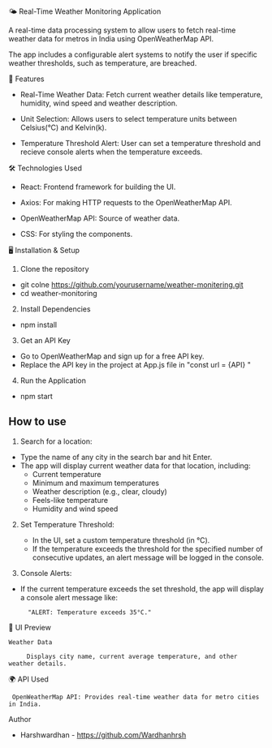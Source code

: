🌤️ Real-Time Weather Monitoring Application

A real-time data processing system to allow users to fetch real-time weather data for metros in India using OpenWeatherMap API. 

The app includes a configurable alert systems to notify the user if specific weather thresholds, such as temperature, are breached.

🚀 Features

- Real-Time Weather Data: Fetch current weather details like temperature, humidity, wind speed and weather description.

- Unit Selection: Allows users to select temperature units between Celsius(°C) and Kelvin(k).

- Temperature Threshold Alert: User can set a temperature threshold and recieve console alerts when the temperature exceeds.

🛠️ Technologies Used

- React: Frontend framework for building the UI.

- Axios: For making HTTP requests to the OpenWeatherMap API.

- OpenWeatherMap API: Source of weather data.

- CSS: For styling the components.

🖥️ Installation & Setup

1. Clone the repository

- git colne https://github.com/yourusername/weather-monitering.git
- cd weather-monitoring

2. Install Dependencies
    
- npm install

3. Get an API Key
    
- Go to OpenWeatherMap and sign up for a free API key.
- Replace the API key in the project at App.js file in "const url = {API} "

4. Run the Application

- npm start

## How to use 

1. Search for a location:

- Type the name of any city in the search bar and hit Enter.
- The app will display current weather data for that location, including:
    - Current temperature
    - Minimum and maximum temperatures
    - Weather description (e.g., clear, cloudy)
    - Feels-like temperature
    - Humidity and wind speed

2. Set Temperature Threshold:

    - In the UI, set a custom temperature threshold (in °C).
    - If the temperature exceeds the threshold for the
    specified number of consecutive updates, an alert message will be logged in the console.

3. Console Alerts:

- If the current temperature exceeds the set threshold, the app will display a console alert message like:

        "ALERT: Temperature exceeds 35°C."

🎨 UI Preview

    Weather Data

         Displays city name, current average temperature, and other weather details.

🌍 API Used
    
     OpenWeatherMap API: Provides real-time weather data for metro cities in India.

Author
- Harshwardhan - https://github.com/Wardhanhrsh
